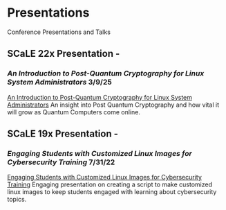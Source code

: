 # Presentations
Conference Presentations and Talks

## SCaLE 22x Presentation - 
### *An Introduction to Post-Quantum Cryptography for Linux System Administrators* 3/9/25
[An Introduction to Post-Quantum Cryptography for Linux System Administrators](https://github.com/gravityatom/Presentations/blob/main/SCaLE22x_AnIntroToPost-QuantumCryptographyforLinuxSAs.pdf)
  An insight into Post Quantum Cryptography and how vital it will grow as Quantum Computers come online. 


## SCaLE 19x Presentation - 
### *Engaging Students with Customized Linux Images for Cybersecurity Training* 7/31/22
[Engaging Students with Customized Linux Images for Cybersecurity Training](https://github.com/gravityatom/Presentations/blob/main/SCALE%2019x%20Engaging%20Students%20with%20Customized%20Linux%20Images%20for%20Cybersecurity%20Training.pdf)
  Engaging presentation on creating a script to make customized linux images to keep students engaged with learning about cybersecurity topics.





